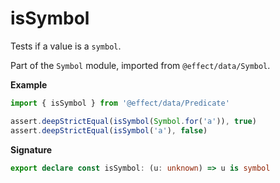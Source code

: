 # isSymbol

Tests if a value is a `symbol`.

Part of the `Symbol` module, imported from `@effect/data/Symbol`.

**Example**

```ts
import { isSymbol } from '@effect/data/Predicate'

assert.deepStrictEqual(isSymbol(Symbol.for('a')), true)
assert.deepStrictEqual(isSymbol('a'), false)
```

**Signature**

```ts
export declare const isSymbol: (u: unknown) => u is symbol
```
